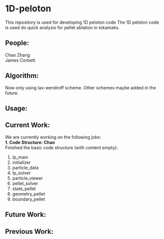 # 1D-peloton

This repository is used for developing 1D peloton code
The 1D peloton code is used do quick analysis for pellet ablation in tokamaks.

## People:

Chao Zhang   
James Corbett

## Algorithm:
Now only using lax-wendroff scheme.
Other schemes maybe added in the future.

## Usage:

## Current Work:
We are currently working on the following jobs:   
**1. Code Structure: Chao**    
Finished the basic code structure (with content empty):
1. lp_main  
2. initializer  
3. particle_data   
4. lp_solver   
5. particle_viewer  
6. pellet_solver  
7. state_pellet  
8. geometry_pellet  
9. boundary_pellet  

## Future Work:


## Previous Work:
